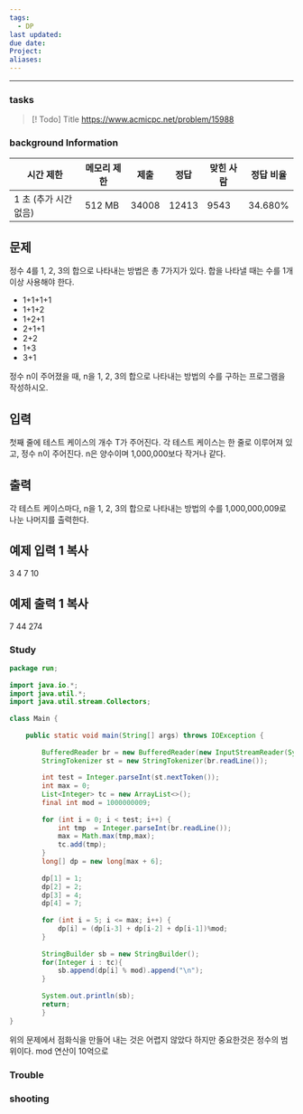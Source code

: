```yaml
---
tags:
  - DP
last updated: 
due date: 
Project: 
aliases:
---
```

--- 
### tasks

> [! Todo] Title
> https://www.acmicpc.net/problem/15988

### background Information

|시간 제한|메모리 제한|제출|정답|맞힌 사람|정답 비율|
|---|---|---|---|---|---|
|1 초 (추가 시간 없음)|512 MB|34008|12413|9543|34.680%|

## 문제

정수 4를 1, 2, 3의 합으로 나타내는 방법은 총 7가지가 있다. 합을 나타낼 때는 수를 1개 이상 사용해야 한다.

- 1+1+1+1
- 1+1+2
- 1+2+1
- 2+1+1
- 2+2
- 1+3
- 3+1

정수 n이 주어졌을 때, n을 1, 2, 3의 합으로 나타내는 방법의 수를 구하는 프로그램을 작성하시오.

## 입력

첫째 줄에 테스트 케이스의 개수 T가 주어진다. 각 테스트 케이스는 한 줄로 이루어져 있고, 정수 n이 주어진다. n은 양수이며 1,000,000보다 작거나 같다.

## 출력

각 테스트 케이스마다, n을 1, 2, 3의 합으로 나타내는 방법의 수를 1,000,000,009로 나눈 나머지를 출력한다.

## 예제 입력 1 복사

3
4
7
10

## 예제 출력 1 복사

7
44
274

### Study

```java
package run;  
  
import java.io.*;  
import java.util.*;  
import java.util.stream.Collectors;  
  
class Main {  
  
    public static void main(String[] args) throws IOException {  
  
        BufferedReader br = new BufferedReader(new InputStreamReader(System.in));  
        StringTokenizer st = new StringTokenizer(br.readLine());  
  
        int test = Integer.parseInt(st.nextToken());  
        int max = 0;  
        List<Integer> tc = new ArrayList<>();  
        final int mod = 1000000009;  
  
        for (int i = 0; i < test; i++) {  
            int tmp  = Integer.parseInt(br.readLine());  
            max = Math.max(tmp,max);  
            tc.add(tmp);  
        }  
        long[] dp = new long[max + 6];  
  
        dp[1] = 1;  
        dp[2] = 2;  
        dp[3] = 4;  
        dp[4] = 7;  
  
        for (int i = 5; i <= max; i++) {  
            dp[i] = (dp[i-3] + dp[i-2] + dp[i-1])%mod;  
        }  
  
        StringBuilder sb = new StringBuilder();  
        for(Integer i : tc){  
            sb.append(dp[i] % mod).append("\n");  
        }  
  
        System.out.println(sb);  
        return;    
        }  
}
```

위의 문제에서 점화식을 만들어 내는 것은 어렵지 않았다 하지만 중요한것은 정수의 범위이다. mod 연산이 10억으로 

### Trouble





### shooting
